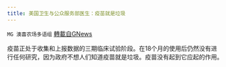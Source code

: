 ```yaml
---
title: 美国卫生与公众服务部医生：疫苗就是垃圾
---
```

`MG 澳喜农场多语组` [轉載自GNews](https://gnews.org/zh-hans/1556599/)

疫苗正处于收集和上报数据的三期临床试验阶段。在18个月的使用后仍然没有进行任何研究，因为政府不想人们知道疫苗就是垃圾。疫苗没有起到它应起的作用。
